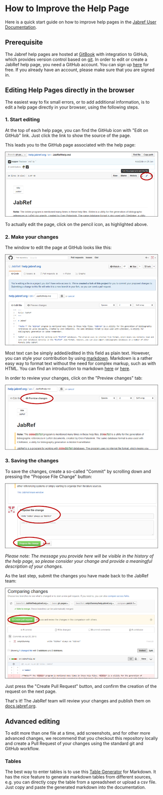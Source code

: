 # How to Improve the Help Page

Here is a quick start guide on how to improve help pages in the [Jabref User Documentation](https://docs.jabref.org).

## Prerequisite

The Jabref help pages are hosted at [GitBook](https://www.gitbook.com) with integration to GitHub, which provides version control based on [git](https://git-scm.com). In order to edit or create a JabRef help page, you need a GitHub account. You can sign up [here](https://github.com/join) for free. If you already have an account, please make sure that you are signed in.

## Editing Help Pages directly in the browser

The easiest way to fix small errors, or to add additional information, is to edit a help page directly in your browser, using the following steps.

### 1. Start editing

At the top of each help page, you can find the GitHub icon with "Edit on GitHub" link. Just click the link to show the source of the page.

This leads you to the GitHub page associated with the help page:

![](<../.gitbook/assets/screenshot-edit-pencil (1) (1) (1) (1) (1) (1) (2) (3) (3) (2) (1).png>)

To actually edit the page, click on the pencil icon, as highlighted above.

### 2. Make your changes

The window to edit the page at GitHub looks like this:

![Edit view at GitHub](<../.gitbook/assets/screenshot-edit-page (1) (3) (3) (3) (3).png>)

Most text can be simply added/edited in this field as plain text. However, you can style your contribution by using [markdown](https://daringfireball.net/projects/markdown/). Markdown is a rather easy way to format text without the need for complex markup, such as with HTML. You can find an introduction to markdown [here](https://daringfireball.net/projects/markdown/) or [here](https://docs.github.com/en/get-started/writing-on-github/getting-started-with-writing-and-formatting-on-github/basic-writing-and-formatting-syntax).

In order to review your changes, click on the "Preview changes" tab:

![Edit view at GitHub](<../.gitbook/assets/screenshot-edit-preview (1) (1) (1) (1) (3) (3) (3) (1).png>)

### 3. Saving the changes

To save the changes, create a so-called "Commit" by scrolling down and pressing the "Propose File Change" button:

![Save changes](<../.gitbook/assets/screenshot-edit-commit (1) (2) (2) (2) (2) (3).png>)

_Please note: The message you provide here will be visible in the history of the help page, so please consider your change and provide a meaningful description of your changes._

As the last step, submit the changes you have made back to the JabRef team:

![Create Pull Request](<../.gitbook/assets/screenshot-edit-pullrequest (1) (3) (3) (3) (2).png>)

Just press the "Create Pull Request" button, and confirm the creation of the request on the next page.

That's it! The JabRef team will review your changes and publish them on [docs.jabref.org](https://docs.jabref.org).

## Advanced editing

To edit more than one file at a time, add screenshots, and for other more advanced changes, we recommend that you checkout this repository locally and create a Pull Request of your changes using the standard git and GitHub workflow.

### Tables

The best way to enter tables is to use this [Table Generator](http://www.tablesgenerator.com/markdown\_tables) for Markdown. It has the nice feature to generate markdown tables from different sources, e.g. you can directly copy the table from a spreadsheet or upload a csv file. Just copy and paste the generated markdown into the documentation.
